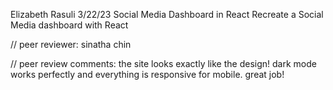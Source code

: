 Elizabeth Rasuli
3/22/23
Social Media Dashboard in React
Recreate a Social Media dashboard with React

// peer reviewer: sinatha chin

// peer review comments: the site looks exactly like the design! dark mode works perfectly and everything is responsive for mobile. great job! 
